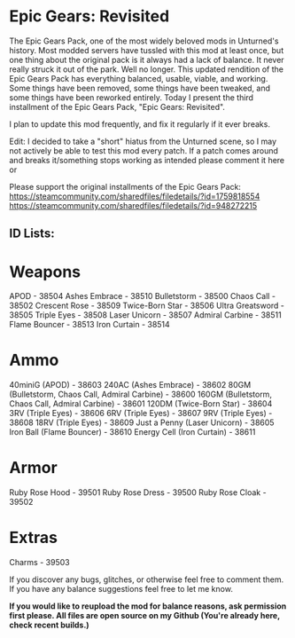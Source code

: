 # Epic Gears: Revisited
The Epic Gears Pack, one of the most widely beloved mods in Unturned's history. Most modded servers have tussled with this mod at least once, but one thing about the original pack is it always had a lack of balance. It never really struck it out of the park. Well no longer. This updated rendition of the Epic Gears Pack has everything balanced, usable, viable, and working. Some things have been removed, some things have been tweaked, and some things have been reworked entirely. Today I present the third installment of the Epic Gears Pack, "Epic Gears: Revisited".

I plan to update this mod frequently, and fix it regularly if it ever breaks.

Edit: I decided to take a "short" hiatus from the Unturned scene, so I may not actively be able to test this mod every patch. If a patch comes around and breaks it/something stops working as intended please comment it here or

Please support the original installments of the Epic Gears Pack:
https://steamcommunity.com/sharedfiles/filedetails/?id=1759818554
https://steamcommunity.com/sharedfiles/filedetails/?id=948272215

ID Lists:
---
# Weapons

APOD - 38504
Ashes Embrace - 38510
Bulletstorm - 38500
Chaos Call - 38502
Crescent Rose - 38509
Twice-Born Star - 38506
Ultra Greatsword - 38505
Triple Eyes - 38508
Laser Unicorn - 38507
Admiral Carbine - 38511
Flame Bouncer - 38513
Iron Curtain - 38514

# Ammo

40miniG (APOD) - 38603 
240AC (Ashes Embrace) - 38602
80GM (Bulletstorm, Chaos Call, Admiral Carbine) - 38600
160GM (Bulletstorm, Chaos Call, Admiral Carbine) - 38601
120DM (Twice-Born Star) - 38604
3RV (Triple Eyes) - 38606
6RV (Triple Eyes) - 38607
9RV (Triple Eyes) - 38608
18RV (Triple Eyes) - 38609
Just a Penny (Laser Unicorn) - 38605
Iron Ball (Flame Bouncer) - 38610
Energy Cell (Iron Curtain) - 38611

# Armor

Ruby Rose Hood - 39501
Ruby Rose Dress - 39500
Ruby Rose Cloak - 39502

# Extras

Charms - 39503

If you discover any bugs, glitches, or otherwise feel free to comment them. If you have any balance suggestions feel free to let me know. 

**If you would like to reupload the mod for balance reasons, ask permission first please. All files are open source on my Github (You're already here, check recent builds.)**

